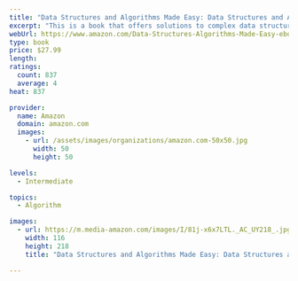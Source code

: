 ```yaml
---
title: "Data Structures and Algorithms Made Easy: Data Structures and Algorithmic Puzzles"
excerpt: "This is a book that offers solutions to complex data structures and algorithms. There are multiple solutions for each problem and the book is coded in C/C++, it comes handy as an interview and exam guide for computer scientists."
webUrl: https://www.amazon.com/Data-Structures-Algorithms-Made-Easy-ebook/dp/B01N4OA309/
type: book
price: $27.99
length: 
ratings:
  count: 837
  average: 4
heat: 837

provider:
  name: Amazon
  domain: amazon.com
  images:
    - url: /assets/images/organizations/amazon.com-50x50.jpg
      width: 50
      height: 50

levels:
  - Intermediate

topics:
  - Algorithm

images:
  - url: https://m.media-amazon.com/images/I/81j-x6x7LTL._AC_UY218_.jpg
    width: 116
    height: 218
    title: "Data Structures and Algorithms Made Easy: Data Structures and Algorithmic Puzzles"

---
```



